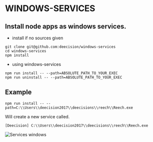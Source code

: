 WINDOWS-SERVICES
================

Install node apps as windows services.
--------------------------------------

- install if no sources given
```
git clone git@github.com:deecision/windows-services
cd windows-services
npm install
```

- using windows-services

```
npm run install -- --path=ABSOLUTE_PATH_TO_YOUR_EXEC
npm run uninstall -- --path=ABSOLUTE_PATH_TO_YOUR_EXEC
```

Example
-------

```
npm run install -- --path=C:\\Users\\deecision2017\\deecisions\\reech\\Reech.exe
```

Will create a new service called.

```[Deecision] C:\\Users\\deecision2017\\deecisions\\reech\\Reech.exe```

![Services windows](https://github.com/deecision/windows-services/blob/feat-readme/services.png?raw=true)
